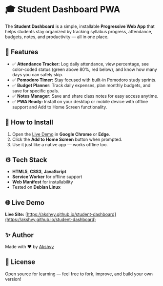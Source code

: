 # 🎓 Student Dashboard PWA

The **Student Dashboard** is a simple, installable **Progressive Web App** that helps students stay organized by tracking syllabus progress, attendance, budgets, notes, and productivity — all in one place.

## 🚀 Features

- ✅ **Attendance Tracker:** Log daily attendance, view percentage, see color-coded status (green above 80%, red below), and know how many days you can safely skip.
- ✅ **Pomodoro Timer:** Stay focused with built-in Pomodoro study sprints.
- ✅ **Budget Planner:** Track daily expenses, plan monthly budgets, and save for specific goals.
- ✅ **Notes Manager:** Save and share class notes for easy access anytime.
- ✅ **PWA Ready:** Install on your desktop or mobile device with offline support and Add to Home Screen functionality.

## 📱 How to Install

1. Open the [Live Demo](https://akshvy.github.io/student-dashboard/) in **Google Chrome** or **Edge**.
2. Click the **Add to Home Screen** button when prompted.
3. Use it just like a native app — works offline too.

## ⚙️ Tech Stack

- **HTML5**, **CSS3**, **JavaScript**
- **Service Worker** for offline support
- **Web Manifest** for installability
- Tested on **Debian Linux**

## 🌐 Live Demo

**Live Site:** [https://akshvy.github.io/student-dashboard](https://akshvy.github.io/student-dashboard)

## ✨ Author

Made with ❤️ by [Akshvy](https://github.com/akshvy)

## 📜 License

Open source for learning — feel free to fork, improve, and build your own version!
